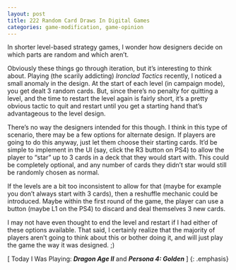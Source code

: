 ```yaml
---
layout: post
title: 222 Random Card Draws In Digital Games
categories: game-modification, game-opinion
---
```

In shorter level-based strategy games, I wonder how designers decide on which parts are random and which aren’t.

Obviously these things go through iteration, but it’s interesting to think about.  Playing (the scarily addicting) *Ironclad Tactics* recently, I noticed a small anomaly in the design.  At the start of each level (in campaign mode), you get dealt 3 random cards.  But, since there’s no penalty for quitting a level, and the time to restart the level again is fairly short, it’s a pretty obvious tactic to quit and restart until you get a starting hand that’s advantageous to the level design.

There’s no way the designers intended for this though.  I think in this type of scenario, there may be a few options for alternate design.  If players are going to do this anyway, just let them choose their starting cards.  It’d be simple to implement in the UI (say, click the R3 button on PS4) to allow the player to “star” up to 3 cards in a deck that they would start with.  This could be completely optional, and any number of cards they didn’t star would still be randomly chosen as normal.

If the levels are a bit too inconsistent to allow for that (maybe for example you don’t always start with 3 cards), then a reshuffle mechanic could be introduced. Maybe within the first round of the game, the player can use a button (maybe L1 on the PS4) to discard and deal themselves 3 new cards. 

I may not have even thought to end the level and restart if I had either of these options available.  That said, I certainly realize that the majority of players aren’t going to think about this or bother doing it, and will just play the game the way it was designed. ;) 


[ Today I Was Playing: ***Dragon Age II*** and ***Persona 4: Golden*** ]
{: .emphasis}

